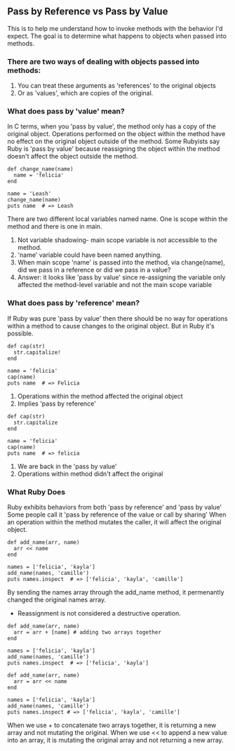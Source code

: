 ## Pass by Reference vs Pass by Value
This is to help me understand how to invoke methods with the behavior I'd expect. The goal is to determine what happens to objects when passed into methods. 

### There are two ways of dealing with objects passed into methods:
1. You can treat these arguments as 'references' to the original objects
2. Or as 'values', which are copies of the original. 

### What does pass by 'value' mean?
In C terms, when you 'pass by value', the method only has a copy of the original object. Operations performed on the object within the method have no effect on the original object outside of the method. 
Some Rubyists say Ruby is 'pass by value' because reassigning the object within the method doesn't affect the object outside the method. 

```
def change_name(name)
  name = 'felicia'
end

name = 'Leash'
change_name(name)
puts name  # => Leash

```
There are two different local variables named name. One is scope within the method and there is one in main.
1. Not variable shadowing- main scope variable is not accessible to the method. 
2. 'name' variable could have been named anything.
3. When main scope 'name' is passed into the method, via change(name), did we pass in a reference or did we pass in a value?
4. Answer: it looks like 'pass by value' since re-assigning the variable only affected the method-level variable and not the main scope variable

### What does pass by 'reference' mean?
If Ruby was pure 'pass by value' then there should be no way for operations within a method to cause changes to the original object. But in Ruby it's possible.

```
def cap(str)
  str.capitalize!
end

name = 'felicia'
cap(name)
puts name  # => Felicia
```
1. Operations within the method affected the original object
2. Implies 'pass by reference'

```
def cap(str)
  str.capitalize
end

name = 'felicia'
cap(name)
puts name  # => felicia
```
1. We are back in the 'pass by value'
2. Operations within method didn't affect the original

### What Ruby Does
Ruby exhibits behaviors from both 'pass by reference' and 'pass by value'
Some people call it 'pass by reference of the value or call by sharing'
When an operation within the method mutates the caller, it will affect the original object.

```
def add_name(arr, name)
  arr << name
end

names = ['felicia', 'kayla']
add_name(names, 'camille')
puts names.inspect  # => ['felicia', 'kayla', 'camille']
```
By sending the names array through the add_name method, it permenantly changed the original names array.
* Reassignment is not considered a destructive operation.

```
def add_name(arr, name)
  arr = arr + [name] # adding two arrays together
end

names = ['felicia', 'kayla']
add_name(names, 'camille')
puts names.inspect  # => ['felicia', 'kayla']

def add_name(arr, name)
  arr = arr << name
end

names = ['felicia', 'kayla']
add_name(names, 'camille')
puts names.inspect # => ['felicia', 'kayla', 'camille']
```
When we use + to concatenate two arrays together, it is returning a new array and not mutating the original. When we use << to append a new value into an array, it is mutating the original array and not returning a new array.
